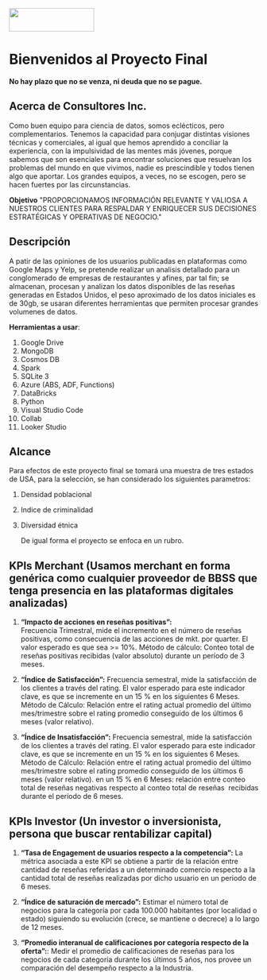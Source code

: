 <img src="src\images\logopeq1.png" width="171" height="47">

# Bienvenidos al Proyecto Final
**No hay plazo que no se venza, ni deuda que no se pague.**

## Acerca de Consultores Inc.

Como buen equipo para ciencia de datos, somos eclécticos, pero complementarios.
Tenemos la capacidad para conjugar distintas visiones técnicas y comerciales, al igual que hemos aprendido a conciliar la experiencia, con la impulsividad de las mentes más jóvenes, porque sabemos que son esenciales para encontrar soluciones que resuelvan los problemas del mundo en que vivimos, nadie es prescindible y todos tienen algo que aportar.
Los grandes equipos, a veces, no se escogen, pero se hacen fuertes por las circunstancias.

**Objetivo** 
"PROPORCIONAMOS INFORMACIÓN RELEVANTE Y VALIOSA A NUESTROS CLIENTES PARA RESPALDAR Y ENRIQUECER SUS DECISIONES ESTRATÉGICAS Y OPERATIVAS DE NEGOCIO."

## Descripción

A patir de las opiniones de los usuarios publicadas en plataformas como Google Maps y Yelp, se pretende realizar un analisis detallado para un conglomerado de empresas de restaurantes y afines, par tal fin; se almacenan, procesan y analizan los datos disponibles de las reseñas generadas en Estados Unidos, el peso aproximado de los datos iniciales es de 30gb, se usaran diferentes herramientas que permiten procesar grandes volumenes de datos.

**Herramientas a usar**:
1. Google Drive
2. MongoDB
3. Cosmos DB
4. Spark
5. SQLite 3
6. Azure (ABS, ADF, Functions)
7. DataBricks
8. Python
9. Visual Studio Code
10. Collab
11. Looker Studio

   

## Alcance

   Para efectos de este proyecto final se tomará una muestra de tres estados de USA, para la selección, se han considerado los siguientes parametros:
1. Densidad poblacional
2. Indice de criminalidad
3. Diversidad étnica
   
   De igual forma el proyecto se enfoca en un rubro.

## KPIs Merchant (Usamos merchant en forma genérica como cualquier proveedor de BBSS que tenga presencia en las plataformas digitales analizadas)

1. **“Impacto de acciones en reseñas positivas”:**   
   Frecuencia Trimestral, mide el incremento en el número de reseñas positivas, como consecuencia de las acciones de mkt. por quarter. El valor esperado es que sea >= 10%. Método de cálculo: Conteo total de reseñas positivas recibidas (valor absoluto) durante un período de 3 meses.

2. **“Índice de Satisfacción”:** 
   Frecuencia semestral, mide la satisfacción de los clientes a través del rating. El valor esperado para este indicador clave, es que se incremente en un 15 % en los siguientes 6 Meses. Método de Cálculo: Relación entre el rating actual promedio del último mes/trimestre sobre el rating promedio conseguido de los últimos 6 meses (valor relativo).
3. **“Índice de Insatisfacción”:** 
   Frecuencia semestral, mide la satisfacción de los clientes a través del rating. El valor esperado para este indicador clave, es que se incremente en un 15 % en los siguientes 6 Meses. Método de Cálculo: Relación entre el rating actual promedio del último mes/trimestre sobre el rating promedio conseguido de los últimos 6 meses (valor relativo). en un 15 % en 6 Meses: relación entre conteo total de reseñas negativas respecto al conteo total de reseñas  recibidas durante el período de 6 meses.

## KPIs Investor (Un investor o inversionista, persona que buscar rentabilizar capital)

1. **“Tasa de Engagement de usuarios respecto a la competencia”:** 
   La métrica asociada a este KPI se obtiene a partir de la relación entre cantidad de reseñas referidas a un determinado comercio respecto a la cantidad total de reseñas realizadas por dicho usuario en un periodo de 6 meses.
   
2. **“Índice de saturación de mercado”:**
   Estimar el número total de negocios para la categoría por cada 100.000 habitantes (por localidad o estado) siguiendo su evolución (crece, se mantiene o decrece) a lo largo de 12 meses. 
   
3. **“Promedio interanual de calificaciones por categoría respecto de la oferta”:**:
   Medir el promedio de calificaciones de reseñas para los negocios de cada categoría durante los últimos 5 años, nos provee un comparación del desempeño respecto a la Industria.